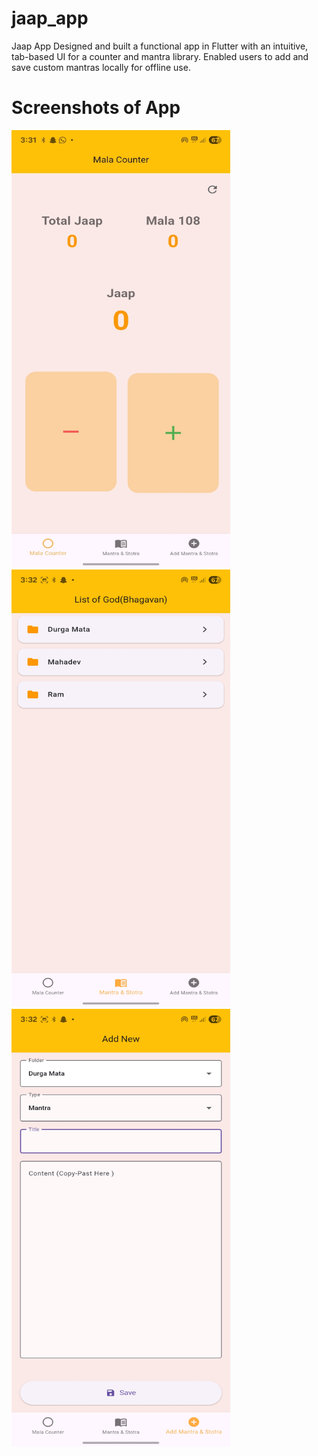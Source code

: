 # jaap_app

Jaap App Designed and built a functional app in Flutter with an intuitive, tab-based UI for a counter and mantra library. 
Enabled users to add and save custom mantras locally for offline use. 

# Screenshots of App

<img width="350" height="700" alt="image" src="https://github.com/kuldip-chauhan/jaap_app/blob/cc24205996bbe80640919daf5ade72b9830f0396/Screenshot_1.jpg" /> 
<img width="350" height="700" alt="image" alt="image" src="https://github.com/kuldip-chauhan/jaap_app/blob/cc24205996bbe80640919daf5ade72b9830f0396/Screenshot_2.jpg" />
<img width="350" height="700" alt="image" alt="image" src="https://github.com/kuldip-chauhan/jaap_app/blob/cc24205996bbe80640919daf5ade72b9830f0396/Screenshot_3.jpg" />


